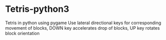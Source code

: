 # Tetris-python3
Tetris in python using pygame
Use lateral directional keys for corresponding movement of blocks, DOWN key accelerates drop of blocks, UP key rotates block orientation
